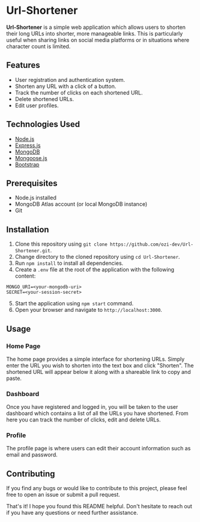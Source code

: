# Url-Shortener

**Url-Shortener** is a simple web application which allows users to shorten their long URLs into shorter, more manageable links. This is particularly useful when sharing links on social media platforms or in situations where character count is limited.

## Features

* User registration and authentication system.
* Shorten any URL with a click of a button.
* Track the number of clicks on each shortened URL.
* Delete shortened URLs.
* Edit user profiles.

## Technologies Used

* [Node.js](https://nodejs.org/)
* [Express.js](https://expressjs.com/)
* [MongoDB](https://www.mongodb.com/)
* [Mongoose.js](https://mongoosejs.com/)
* [Bootstrap](https://getbootstrap.com/)


## Prerequisites

* Node.js installed
* MongoDB Atlas account (or local MongoDB instance)
* Git

## Installation

1. Clone this repository using `git clone https://github.com/ozi-dev/Url-Shortener.git`.
2. Change directory to the cloned repository using `cd Url-Shortener`.
3. Run `npm install` to install all dependencies.
4. Create a `.env` file at the root of the application with the following content:

```
MONGO_URI=<your-mongodb-uri>
SECRET=<your-session-secret>
```

5. Start the application using `npm start` command.
6. Open your browser and navigate to `http://localhost:3000`.

## Usage

### Home Page

The home page provides a simple interface for shortening URLs. Simply enter the URL you wish to shorten into the text box and click "Shorten". The shortened URL will appear below it along with a shareable link to copy and paste.

### Dashboard

Once you have registered and logged in, you will be taken to the user dashboard which contains a list of all the URLs you have shortened. From here you can track the number of clicks, edit and delete URLs.

### Profile

The profile page is where users can edit their account information such as email and password.

## Contributing

If you find any bugs or would like to contribute to this project, please feel free to open an issue or submit a pull request.


That's it! I hope you found this README helpful. Don't hesitate to reach out if you have any questions or need further assistance.
